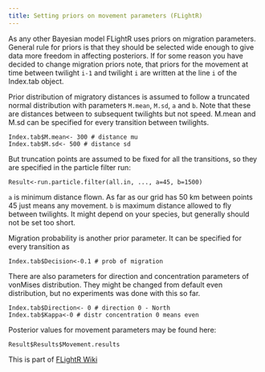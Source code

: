 ```yaml
---
title: Setting priors on movement parameters (FLightR)
---
```

As any other Bayesian model FLightR uses priors on migration parameters. General rule for priors is that they should be selected wide enough to give data more freedom in affecting posteriors.
If for some reason you have decided to change migration priors note, that priors for the movement at time between twilight `i-1` and twilight `i` are written at the line `i` of the Index.tab object.

Prior distribution of migratory distances is assumed to follow a truncated normal distribution with parameters `M.mean`, `M.sd`, `a` and `b`. Note that these are distances between to subsequent twilights but not speed. 
M.mean and M.sd can be specified for every transition between twilights. 

```{r, eval=FALSE}
Index.tab$M.mean<- 300 # distance mu
Index.tab$M.sd<- 500 # distance sd
```
But truncation points are assumed to be fixed for all the transitions, so they are specified in the particle filter run:

```{r, eval=F}
Result<-run.particle.filter(all.in, ..., a=45, b=1500)
```
`a` is minimum distance flown. As far as our grid has 50 km between points 45 just means any movement. 
`b`  is maximum distance allowed to fly between twilights. It might depend on your species, but generally should not be set too short.

Migration probability is another prior parameter. It can be specified for every transition as

```{r, eval=FALSE}
Index.tab$Decision<-0.1 # prob of migration
```
There are also parameters for direction and concentration parameters of vonMises distribution. They might be changed from default even distribution, but no experiments was done with this so far. 

```{r, eval=FALSE}
Index.tab$Direction<- 0 # direction 0 - North
Index.tab$Kappa<-0 # distr concentration 0 means even
```

Posterior values for movement parameters may be found here:

```{r, eval=FALSE}
Result$Results$Movement.results
```
This is part of [FLightR Wiki](https://github.com/eldarrak/FLightR/wiki/FLightR)
